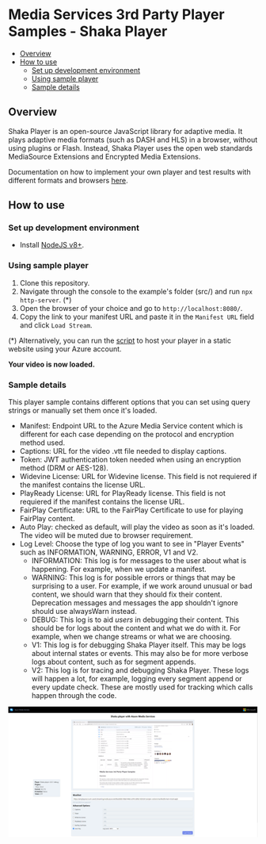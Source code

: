 # Media Services 3rd Party Player Samples - Shaka Player

- [Overview](#overview)
- [How to use](#how-to-use)
  - [Set up development environment](#set-up-development-environment)
  - [Using sample player](#using-sample-player)
  - [Sample details](#sample-details)

## Overview

Shaka Player is an open-source JavaScript library for adaptive media. It plays adaptive media formats (such as DASH and HLS) in a browser, without using plugins or Flash. Instead, Shaka Player uses the open web standards MediaSource Extensions and Encrypted Media Extensions.

Documentation on how to implement your own player and test results with different formats and browsers [here](../../docs/shaka).

## How to use

### Set up development environment

- Install [NodeJS v8+](https://nodejs.org/en/download/ "NodeJS v8+").

### Using sample player

1. Clone this repository.
2. Navigate through the console to the example's folder (src/) and run `npx http-server`. (*)
3. Open the browser of your choice and go to `http://localhost:8080/`.
4. Copy the link to your manifest URL and paste it in the `Manifest URL` field and click `Load Stream`.

(*) Alternatively, you can run the [script](../../setup#upload-samplesps1) to host your player in a static website using your Azure account.

**Your video is now loaded.**

### Sample details

This player sample contains different options that you can set using query strings or manually set them once it's loaded.

- Manifest: Endpoint URL to the Azure Media Service content which is different for each case depending on the protocol and encryption method used.
- Captions: URL for the video .vtt file needed to display captions.
- Token: JWT authentication token needed when using an encryption method (DRM or AES-128).
- Widevine License: URL for Widevine license. This field is not requiered if the manifest contains the license URL.
- PlayReady License: URL for PlayReady license. This field is not requiered if the manifest contains the license URL.
- FairPlay Certificate: URL to the FairPlay Certificate to use for playing FairPlay content.
- Auto Play: checked as default, will play the video as soon as it's loaded. The video will be muted due to browser requirement.
- Log Level: Choose the type of log you want to see in "Player Events" such as INFORMATION, WARNING, ERROR, V1 and V2.
  - INFORMATION: This log is for messages to the user about what is happening. For example, when we update a manifest.
  - WARNING: This log is for possible errors or things that may be surprising to a user. For example, if we work around unusual or bad content, we should warn that they should fix their content. Deprecation messages and messages the app shouldn't ignore should use alwaysWarn instead.
  - DEBUG: This log is to aid *users* in debugging their content. This should be for logs about the content and what we do with it. For example, when we change streams or what we are choosing.
  - V1: This log is for debugging Shaka Player itself. This may be logs about internal states or events. This may also be for more verbose logs about content, such as for segment appends.
  - V2: This log is for tracing and debugging Shaka Player. These logs will happen a lot, for example, logging every segment append or every update check. These are mostly used for tracking which calls happen through the code.

![Shaka Player Sample](../../docs/images/shaka.jpg)

